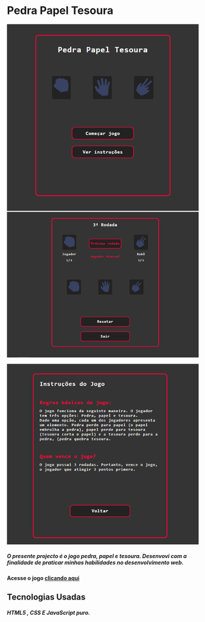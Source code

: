# Pedra Papel Tesoura
  

  ![Design preview for the Social proof section coding challenge](./design/preview-design.png)
  ![Design preview for the Social proof section coding challenge](./design/desktop-design.png)
     
  
  ![Design preview for the Social proof section coding challenge](./design/instrucoes.png)
 ##### O presente projecto é o jogo  pedra, papel e tesoura. Desenvovi com a finalidade de praticar minhas habilidades no desenvolvimento web.
 #### Acesse o jogo [clicando aqui](https://franciscojunior12.github.io/Pedra-Papel-Tesoura/)
 ## Tecnologias Usadas
 ##### HTML5 , CSS E JavaScript puro.
